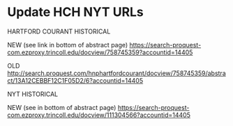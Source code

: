 # Update HCH NYT URLs

HARTFORD COURANT HISTORICAL

NEW (see link in bottom of abstract page)
https://search-proquest-com.ezproxy.trincoll.edu/docview/758745359?accountid=14405

OLD
http://search.proquest.com/hnphartfordcourant/docview/758745359/abstract/13A12CEBBF12C1F05D2/6?accountid=14405


NYT HISTORICAL

NEW (see in bottom of abstract page)
https://search-proquest-com.ezproxy.trincoll.edu/docview/111304566?accountid=14405
